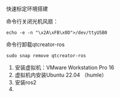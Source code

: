 快速标定环境搭建

命令行关闭光机风扇：

`echo -e -n "\x2A\xFB\x0D">/dev/ttyUSB0`

命令行卸载qtcreator-ros

`sudo snap remove qtcreator-ros`

1. 安装虚拟机：VMware Workstation Pro 16
2. 虚拟机内安装Ubuntu 22.04 （humle）
3. 安装ros2 
4. 